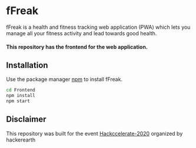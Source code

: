 # fFreak

fFreak is a health and fitness tracking web application (PWA) which lets you manage all your fitness activity and lead towards good health.
#### This repository has the frontend for the web application.

## Installation

Use the package manager [npm](https://www.npmjs.com/) to install fFreak.

```bash
cd Frontend
npm install
npm start
```

## Disclaimer
This repository was built for the event [Hackccelerate-2020](https://www.hackerearth.com/challenges/hackathon/hackccelerate-2020/) organized by hackerearth